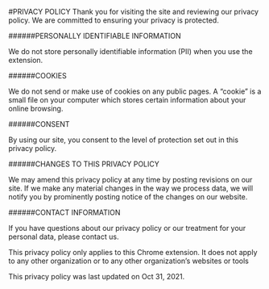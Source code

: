 #PRIVACY POLICY
Thank you for visiting the site and reviewing our privacy policy. We are committed to ensuring your privacy is protected.

######PERSONALLY IDENTIFIABLE INFORMATION 

We do not store personally identifiable information (PII) when you use the extension.

######COOKIES

We do not send or make use of cookies on any public pages. A “cookie” is a small file on your computer which stores certain information about your online browsing.

######CONSENT

By using our site, you consent to the level of protection set out in this privacy policy.

######CHANGES TO THIS PRIVACY POLICY

We may amend this privacy policy at any time by posting revisions on our site. If we make any material changes in the way we process data, we will notify you by prominently posting notice of the changes on our website.

######CONTACT INFORMATION

If you have questions about our privacy policy or our treatment for your personal data, please contact us.

This privacy policy only applies to this Chrome extension. It does not apply to any other organization or to any other organization’s websites or tools

This privacy policy was last updated on Oct 31, 2021.
